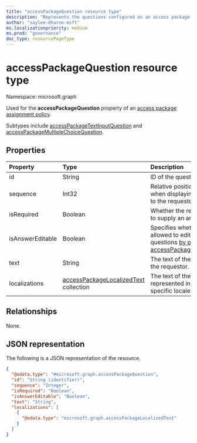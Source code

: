 ```yaml
---
title: "accessPackageQuestion resource type"
description: "Represents the questions configured on an access package assignment policy."
author: "saylee-dharne-msft"
ms.localizationpriority: medium
ms.prod: "governance"
doc_type: resourcePageType
---
```


# accessPackageQuestion resource type

Namespace: microsoft.graph

Used for the **accessPackageQuestion** property of an [access package assignment policy](../resources/accesspackageassignmentpolicy.md).

Subtypes include [accessPackageTextInputQuestion](../resources/accesspackagetextinputquestion.md) and [accessPackageMultipleChoiceQuestion](../resources/accesspackagemultiplechoicequestion.md).

## Properties
|Property|Type|Description|
|:---|:---|:---|
|id|String| ID of the question.|
|sequence|Int32| Relative position of this question when displaying a list of questions to the requestor.|
|isRequired|Boolean| Whether the requestor is required to supply an answer or not.|
|isAnswerEditable|Boolean| Specifies whether the requestor is allowed to edit answers to questions [by posting an update to accessPackageAssignmentRequest](../api/entitlementmanagement-post-assignmentrequests.md) |.|
|text|String|The text of the question to show to the requestor.|
|localizations|[accessPackageLocalizedText](../resources/accesspackagelocalizedtext.md) collection|The text of the question represented in a format for a specific locale.|

## Relationships
None.

## JSON representation
The following is a JSON representation of the resource.
<!-- {
  "blockType": "resource",
  "@odata.type": "microsoft.graph.accessPackageQuestion"
}
-->
``` json
{
  "@odata.type": "#microsoft.graph.accessPackageQuestion",
  "id": "String (identifier)",
  "sequence": "Integer",
  "isRequired": "Boolean",
  "isAnswerEditable": "Boolean", 
  "text": "String",
  "localizations": [
    {
      "@odata.type": "microsoft.graph.accessPackageLocalizedText"
    }
  ]
}
```
